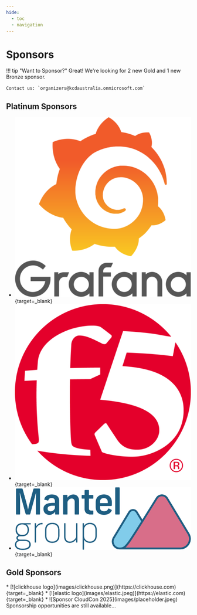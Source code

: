 ```yaml
---
hide:
  - toc
  - navigation
---
```


# Sponsors

!!! tip "Want to Sponsor?"
    Great! We're looking for 2 new Gold and 1 new Bronze sponsor.
    
    Contact us: `organizers@kcdaustralia.onmicrosoft.com`

## Platinum Sponsors

<div class="grid cards" markdown>

* [![grafana logo](images/grafana.png)](https://grafana.com){target=_blank}
* [![f5 logo](images/f5.png)](https://f5.com){target=_blank}
* [![mantel group logo](images/mantelgroup.png)](https://mantelgroup.com.au){target=_blank}

</div>

## Gold Sponsors

<div class="grid cards" markdown>
* [![clickhouse logo](images/clickhouse.png)](https://clickhouse.com){target=_blank}
* [![elastic logo](images/elastic.jpeg)](https://elastic.com){target=_blank}
* ![Sponsor CloudCon 2025](images/placeholder.jpeg) Sponsorship opportunities are still available...
</div>